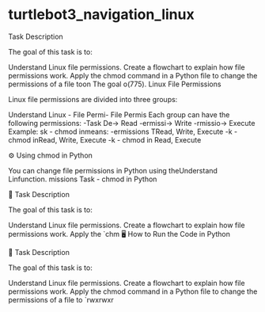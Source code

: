 # turtlebot3_navigation_linux
Task Description

The goal of this task is to:

Understand Linux file permissions.
Create a flowchart to explain how file permissions work.
Apply the chmod command in a Python file to change the permissions of a file toon The goal o(775).
Linux File Permissions

Linux file permissions are divided into three groups:

Understand Linux - File Permi- File Permis Each group can have the following permissions: -Task De→ Read -ermissi→ Write -rmissio→ Execute
Example: sk - chmod inmeans: -ermissions TRead, Write, Execute -k - chmod inRead, Write, Execute -k - chmod in Read, Execute

⚙ Using chmod in Python

You can change file permissions in Python using theUnderstand Linfunction. missions Task - chmod in Python

📌 Task Description

The goal of this task is to:

Understand Linux file permissions.
Create a flowchart to explain how file permissions work.
Apply the `chm
🖥 How to Run the Code in Python

📌 Task Description

The goal of this task is to:

Understand Linux file permissions.
Create a flowchart to explain how file permissions work.
Apply the chmod command in a Python file to change the permissions of a file to `rwxrwxr
